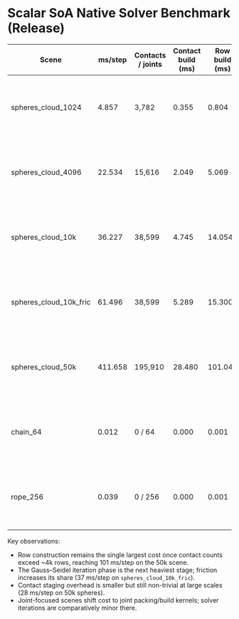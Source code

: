 # Scalar SoA Native Solver Benchmark (Release)

| Scene | ms/step | Contacts / joints | Contact build (ms) | Row build (ms) | Solver total (ms) | Notes |
| --- | --- | --- | --- | --- | --- | --- |
| spheres_cloud_1024 | 4.857 | 3,782 | 0.355 | 0.804 | 3.389 (warm 0.013 / iter 3.357 / integ 0.014) | Frictionless spheres cloud. |
| spheres_cloud_4096 | 22.534 | 15,616 | 2.049 | 5.069 | 14.064 (warm 0.053 / iter 13.866 / integ 0.108) | Frictionless spheres cloud. |
| spheres_cloud_10k | 36.227 | 38,599 | 4.745 | 14.054 | 13.837 (warm 0.134 / iter 13.349 / integ 0.239) | Frictionless spheres cloud. |
| spheres_cloud_10k_fric | 61.496 | 38,599 | 5.289 | 15.300 | 36.938 (warm 0.154 / iter 36.311 / integ 0.336) | Same cloud with friction enabled. |
| spheres_cloud_50k | 411.658 | 195,910 | 28.480 | 101.044 | 78.029 (warm 0.739 / iter 74.749 / integ 1.619) | Large cloud stress test. |
| chain_64 | 0.012 | 0 / 64 | 0.000 | 0.001 | 0.002 (warm 0.001 / iter 0.001 / integ ~0) | Joint-only workload; joint pack dominates. |
| rope_256 | 0.039 | 0 / 256 | 0.000 | 0.001 | 0.003 (warm 0.001 / iter 0.001 / integ 0.001) | Joint-only workload; joint pack dominates. |

Key observations:

- Row construction remains the single largest cost once contact counts exceed ~4k rows, reaching 101 ms/step on the 50k scene.
- The Gauss–Seidel iteration phase is the next heaviest stage; friction increases its share (37 ms/step on `spheres_cloud_10k_fric`).
- Contact staging overhead is smaller but still non-trivial at large scales (28 ms/step on 50k spheres).
- Joint-focused scenes shift cost to joint packing/build kernels; solver iterations are comparatively minor there.
